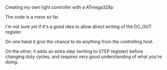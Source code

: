 Creating my own light controller with a ATmega328p

The code is a mess so far.

I'm not sure yet if it's a good idea to allow direct writing of the DC_OUT register.

On one hand it give the chance to do anything from the controlling host.

On the other, it adds an extra step (writing to STEP register) before changing duty cycles,
and requires very good understanding of what you're doing.

